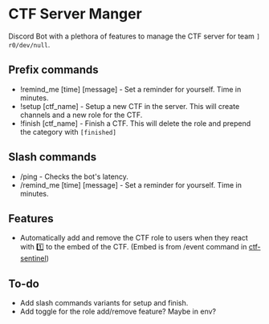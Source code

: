# CTF Server Manger

Discord Bot with a plethora of features to manage the CTF server for team `] r0/dev/null`.

## Prefix commands

-   !remind_me [time] [message] - Set a reminder for yourself. Time in minutes.
-   !setup [ctf_name] - Setup a new CTF in the server. This will create channels and a new role for the CTF.
-   !finish [ctf_name] - Finish a CTF. This will delete the role and prepend the category with `[finished]`

## Slash commands

-   /ping - Checks the bot's latency.
-   /remind_me [time] [message] - Set a reminder for yourself. Time in minutes.

## Features

-   Automatically add and remove the CTF role to users when they react with 1️⃣ to the embed of the CTF. (Embed is from /event command in [ctf-sentinel](https://github.com/MitruStefan/ctf-sentinel))

## To-do

-   Add slash commands variants for setup and finish.
-   Add toggle for the role add/remove feature? Maybe in env?
